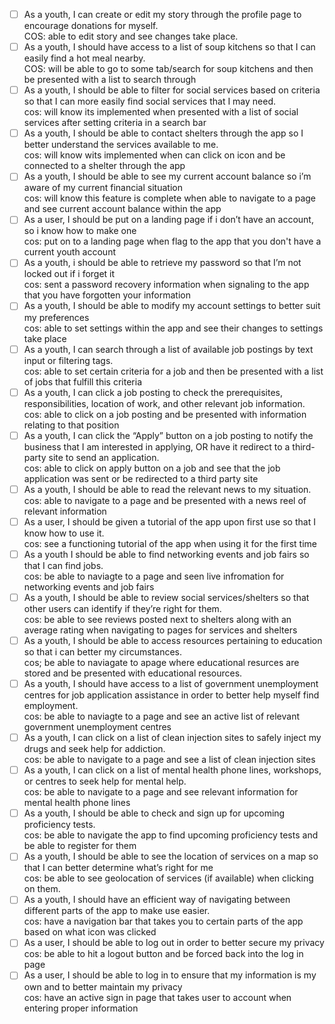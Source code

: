 - [ ] As a youth, I can create or edit my story through the profile page to encourage donations for myself. </br> COS: able to edit story and see changes take place.
- [ ] As a youth, I should have access to a list of soup kitchens so that I can easily find a hot meal nearby. </br> COS: will be able to go to some tab/search for soup kitchens and then be presented with a list to search through
- [ ] As a youth, I should be able to filter for social services based on criteria so that I can more easily find social services that I may need. </br> cos: will know its implemented when presented with a list of social services after setting criteria in a search bar
- [ ] As a youth, I should be able to contact shelters through the app so I better understand the services available to me. </br> cos: will know wits implemented when can click on icon and be connected to a shelter through the app
- [ ] As a youth, I should be able to see my current account balance so i’m aware of my current financial situation </br> cos: will know this feature is complete when able to navigate to a page and see current account balance within the app
- [ ] As a user, I should be put on a landing page if i don’t have an account, so i know how to make one </br> cos: put on to a landing page when flag to the app that you don't have a current youth account
- [ ] As a youth, i should be able to retrieve my password so that I’m not locked out if i forget it </br> cos: sent a password recovery information when signaling to the app that you have forgotten your information
- [ ] As a youth, I should be able to modify my account settings to better suit my preferences </br> cos: able to set settings within the app and see their changes to settings take place
- [ ] As a youth, I can search through a list of available job postings by text input or filtering tags. </br> cos: able to set certain criteria for a job and then be presented with a list of jobs that fulfill this criteria
- [ ] As a youth, I can click a job posting to check the prerequisites, responsibilities, location of work, and other relevant job information. </br> cos: able to click on a job posting and be presented with information relating to that position
- [ ] As a youth, I can click the “Apply” button on a job posting to notify the business that I am interested in applying, OR have it redirect to a third-party site to send an application. </br> cos: able to click on apply button on a job and see that the job application was sent or be redirected to a third party site
- [ ] As a youth, I should be able to read the relevant news to my situation. </br> cos: able to navigate to a page and be presented with a news reel of relevant information
- [ ] As a user, I should be given a tutorial of the app upon first use so that I know how to use it. </br> cos: see a functioning tutorial of the app when using it for the first time
- [ ] As a youth I should be able to find networking events and job fairs so that I can find jobs. </br> cos: be able to naviagte to a page and seen live infromation for networking events and job fairs
- [ ] As a youth, I should be able to review social services/shelters so that other users can identify if they’re right for them. </br> cos: be able to see reviews posted next to shelters along with an average rating when navigating to pages for services and shelters
- [ ] As a youth, I should be able to access resources pertaining to education so that i can better my circumstances. </br> cos; be able to naviagate to apage where educational resurces are stored and be presented with educational resources.
- [ ] As a youth, I should have access to a list of government unemployment centres for job application assistance in order to better help myself find employment. </br> cos: be able to naviagte to a page and see an active list of relevant government unemployment centres
- [ ] As a youth, I can click on a list of clean injection sites to safely inject my drugs and seek help for addiction. </br> cos: be able to navigate to a page and see a list of clean injection sites
- [ ] As a youth, I can click on a list of mental health phone lines, workshops, or centres to seek help for mental help. </br> cos: be able to navigate to a page and see relevant information for mental health phone lines
- [ ] As a youth, I should be able to check and sign up for upcoming proficiency tests. </br> cos: be able to navigate the app to find upcoming proficiency tests and be able to register for them
- [ ] As a youth, I should be able to see the location of services on a map so that I can better determine what’s right for me </br> cos: be able to see geolocation of services (if available) when clicking on them.
- [ ] As a youth, I should have an efficient way of navigating between different parts of the app to make use easier. </br> cos: have a navigation bar that takes you to certain parts of the app based on what icon was clicked
- [ ] As a user, I should be able to log out in order to better secure my privacy </br> cos: be able to hit a logout button and be forced back into the log in page
- [ ] As a user, I should be able to log in to ensure that my information is my own and to better maintain my privacy </br> cos: have an active sign in page that takes user to account when entering proper information
